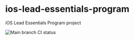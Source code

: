 # ios-lead-essentials-program
iOS Lead Essentials Program project

![Main branch CI status](https://github.com/rcarvalhosilva/ios-lead-essentials-program/actions/workflows/github-actions.yml/badge.svg?branch=main)
